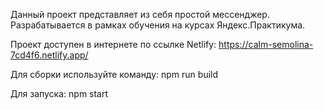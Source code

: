 Данный проект представляет из себя простой мессенджер.
Разрабатывается в рамках обучения на курсах Яндекс.Практикума.

Проект доступен в интернете по ссылке Netlify:
  https://calm-semolina-7cd4f6.netlify.app/

Для сборки используйте команду:
  npm run build

Для запуска:
  npm start
